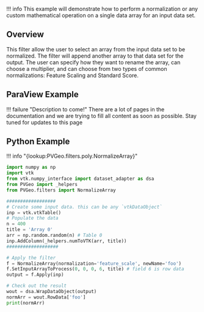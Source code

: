 !!! info
    This example will demonstrate how to perform a normalization or any custom mathematical operation on a single data array for an input data set.

## Overview

This filter allow the user to select an array from the input data set to be normalized. The filter will append another array to that data set for the output. The user can specify how they want to rename the array, can choose a multiplier, and can choose from two types of common normalizations: Feature Scaling and Standard Score.

## ParaView Example

!!! failure "Description to come!"
    There are a lot of pages in the documentation and we are trying to fill all content as soon as possible. Stay tuned for updates to this page


<!--- TODO --->

## Python Example

!!! info "{lookup:PVGeo.filters.poly.NormalizeArray}"

```py
import numpy as np
import vtk
from vtk.numpy_interface import dataset_adapter as dsa
from PVGeo import _helpers
from PVGeo.filters import NormalizeArray

##################
# Create some input data. this can be any `vtkDataObject`
inp = vtk.vtkTable()
# Populate the data
n = 400
title = 'Array 0'
arr = np.random.random(n) # Table 0
inp.AddColumn(_helpers.numToVTK(arr, title))
###################

# Apply the filter
f = NormalizeArray(normalization='feature_scale', newName='foo')
f.SetInputArrayToProcess(0, 0, 0, 6, title) # field 6 is row data
output = f.Apply(inp)

# Check out the result
wout = dsa.WrapDataObject(output)
normArr = wout.RowData['foo']
print(normArr)
```
